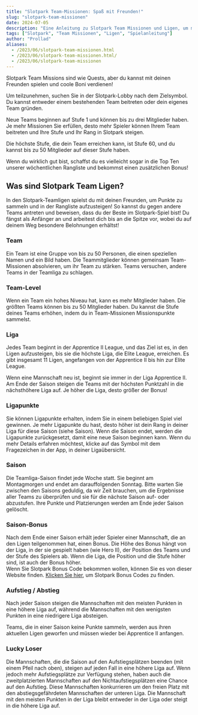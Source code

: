 ```yaml
---
title: "Slotpark Team-Missionen: Spaß mit Freunden!"
slug: "slotpark-team-missionen"
date: 2024-07-05
description: "Eine Anleitung zu Slotpark Team Missionen und Ligen, um mit Freunden zu spielen und Belohnungen zu verdienen."
tags: ["Slotpark", "Team Missionen", "Ligen", "Spielanleitung"]
author: "Prollad"
aliases:
  - /2023/06/slotpark-team-missionen.html
  - /2023/06/slotpark-team-missionen.html/
  - /2023/06/slotpark-team-missionen
---
```


Slotpark Team Missions sind wie Quests, aber du kannst mit deinen Freunden spielen und coole Boni verdienen!

Um teilzunehmen, suchen Sie in der Slotpark-Lobby nach dem Zielsymbol. Du kannst entweder einem bestehenden Team beitreten oder dein eigenes Team gründen.

Neue Teams beginnen auf Stufe 1 und können bis zu drei Mitglieder haben. Je mehr Missionen Sie erfüllen, desto mehr Spieler können Ihrem Team beitreten und Ihre Stufe und Ihr Rang in Slotpark steigen.

Die höchste Stufe, die dein Team erreichen kann, ist Stufe 60, und du kannst bis zu 50 Mitglieder auf dieser Stufe haben.

Wenn du wirklich gut bist, schaffst du es vielleicht sogar in die Top Ten unserer wöchentlichen Rangliste und bekommst einen zusätzlichen Bonus!

## Was sind Slotpark Team Ligen?

In den Slotpark-Teamligen spielst du mit deinen Freunden, um Punkte zu sammeln und in der Rangliste aufzusteigen! So kannst du gegen andere Teams antreten und beweisen, dass du der Beste im Slotpark-Spiel bist! Du fängst als Anfänger an und arbeitest dich bis an die Spitze vor, wobei du auf deinem Weg besondere Belohnungen erhältst!

### Team

Ein Team ist eine Gruppe von bis zu 50 Personen, die einen speziellen Namen und ein Bild haben. Die Teammitglieder können gemeinsam Team-Missionen absolvieren, um ihr Team zu stärken. Teams versuchen, andere Teams in der Teamliga zu schlagen.

### Team-Level

Wenn ein Team ein hohes Niveau hat, kann es mehr Mitglieder haben. Die größten Teams können bis zu 50 Mitglieder haben. Du kannst die Stufe deines Teams erhöhen, indem du in Team-Missionen Missionspunkte sammelst.

### Liga

Jedes Team beginnt in der Apprentice II League, und das Ziel ist es, in den Ligen aufzusteigen, bis sie die höchste Liga, die Elite League, erreichen. Es gibt insgesamt 11 Ligen, angefangen von der Apprentice II bis hin zur Elite League.

Wenn eine Mannschaft neu ist, beginnt sie immer in der Liga Apprentice II. Am Ende der Saison steigen die Teams mit der höchsten Punktzahl in die nächsthöhere Liga auf. Je höher die Liga, desto größer der Bonus!

### Ligapunkte

Sie können Ligapunkte erhalten, indem Sie in einem beliebigen Spiel viel gewinnen. Je mehr Ligapunkte du hast, desto höher ist dein Rang in deiner Liga für diese Saison (siehe Saison). Wenn die Saison endet, werden die Ligapunkte zurückgesetzt, damit eine neue Saison beginnen kann. Wenn du mehr Details erfahren möchtest, klicke auf das Symbol mit dem Fragezeichen in der App, in deiner Ligaübersicht.

### Saison

Die Teamliga-Saison findet jede Woche statt. Sie beginnt am Montagmorgen und endet am darauffolgenden Sonntag. Bitte warten Sie zwischen den Saisons geduldig, da wir Zeit brauchen, um die Ergebnisse aller Teams zu überprüfen und sie für die nächste Saison auf- oder abzustufen. Ihre Punkte und Platzierungen werden am Ende jeder Saison gelöscht.

### Saison-Bonus

Nach dem Ende einer Saison erhält jeder Spieler einer Mannschaft, die an den Ligen teilgenommen hat, einen Bonus. Die Höhe des Bonus hängt von der Liga, in der sie gespielt haben (wie Hero II), der Position des Teams und der Stufe des Spielers ab. Wenn die Liga, die Position und die Stufe höher sind, ist auch der Bonus höher.  
Wenn Sie Slotpark Bonus Code bekommen wollen, können Sie es von dieser Website finden. [Klicken Sie hier](https://www.slotparkbonuscode.de/), um Slotpark Bonus Codes zu finden.

### Aufstieg / Abstieg

Nach jeder Saison steigen die Mannschaften mit den meisten Punkten in eine höhere Liga auf, während die Mannschaften mit den wenigsten Punkten in eine niedrigere Liga absteigen.

Teams, die in einer Saison keine Punkte sammeln, werden aus ihren aktuellen Ligen geworfen und müssen wieder bei Apprentice II anfangen.

### Lucky Loser

Die Mannschaften, die die Saison auf den Aufstiegsplätzen beenden (mit einem Pfeil nach oben), steigen auf jeden Fall in eine höhere Liga auf. Wenn jedoch mehr Aufstiegsplätze zur Verfügung stehen, haben auch die zweitplatzierten Mannschaften auf den Nichtaufstiegsplätzen eine Chance auf den Aufstieg. Diese Mannschaften konkurrieren um den freien Platz mit den abstiegsgefährdeten Mannschaften der unteren Liga. Die Mannschaft mit den meisten Punkten in der Liga bleibt entweder in der Liga oder steigt in die höhere Liga auf.